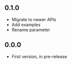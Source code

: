 ## 0.1.0

- Migrate to newer APIs
- Add examples
- Rename parameter

## 0.0.0

- First version, in pre-release
